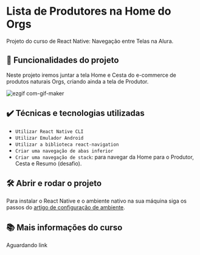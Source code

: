 
# Lista de Produtores na Home do Orgs

Projeto do curso de React Native: Navegação entre Telas na Alura.

## 🔨 Funcionalidades do projeto

Neste projeto iremos juntar a tela Home e Cesta do e-commerce de produtos naturais Orgs, criando ainda a tela de Produtor.

![ezgif com-gif-maker](https://user-images.githubusercontent.com/9091491/140552376-f1c1523d-5c69-42fe-a2fa-4021ed77160a.gif)


## ✔️ Técnicas e tecnologias utilizadas

- `Utilizar React Native CLI`
- `Utilizar Emulador Android`
- `Utilizar a biblioteca react-navigation`
- `Criar uma navegação de abas inferior`
- `Criar uma navegação de stack`: para navegar da Home para o Produtor, Cesta e Resumo (desafio).

## 🛠️ Abrir e rodar o projeto

Para instalar o React Native e o ambiente nativo na sua máquina siga os passos do [artigo de configuração de ambiente](https://www.alura.com.br/artigos/configurando-o-ambiente-react-native).

## 📚 Mais informações do curso

Aguardando link
